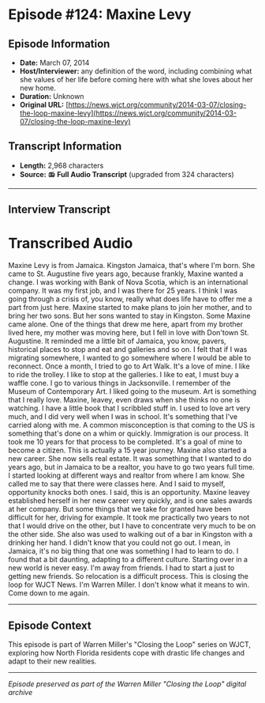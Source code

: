 # Episode #124: Maxine Levy



## Episode Information

- **Date:** March 07, 2014
- **Host/Interviewer:** any definition of the word, including combining what she values of her life before coming here with what she loves about her new home.
- **Duration:** Unknown
- **Original URL:** [https://news.wjct.org/community/2014-03-07/closing-the-loop-maxine-levy](https://news.wjct.org/community/2014-03-07/closing-the-loop-maxine-levy)

## Transcript Information

- **Length:** 2,968 characters
- **Source:** 📻 **Full Audio Transcript** (upgraded from 324 characters)

---

## Interview Transcript

# Transcribed Audio
Maxine Levy is from Jamaica. Kingston Jamaica, that's where I'm born. She came to St. Augustine five years ago, because frankly, Maxine wanted a change. I was working with Bank of Nova Scotia, which is an international company. It was my first job, and I was there for 25 years. I think I was going through a crisis of, you know, really what does life have to offer me a part from just here. Maxine started to make plans to join her mother, and to bring her two sons. But her sons wanted to stay in Kingston. Some Maxine came alone. One of the things that drew me here, apart from my brother lived here, my mother was moving here, but I fell in love with Don'town St. Augustine. It reminded me a little bit of Jamaica, you know, pavers, historical places to stop and eat and galleries and so on. I felt that if I was migrating somewhere, I wanted to go somewhere where I would be able to reconnect. Once a month, I tried to go to Art Walk. It's a love of mine. I like to ride the trolley. I like to stop at the galleries. I like to eat, I must buy a waffle cone. I go to various things in Jacksonville. I remember of the Museum of Contemporary Art. I liked going to the museum. Art is something that I really love. Maxine, leavey, even draws when she thinks no one is watching. I have a little book that I scribbled stuff in. I used to love art very much, and I did very well when I was in school. It's something that I've carried along with me. A common misconception is that coming to the US is something that's done on a whim or quickly. Immigration is our process. It took me 10 years for that process to be completed. It's a goal of mine to become a citizen. This is actually a 15 year journey. Maxine also started a new career. She now sells real estate. It was something that I wanted to do years ago, but in Jamaica to be a realtor, you have to go two years full time. I started looking at different ways and realtor from where I am know. She called me to say that there were classes here. And I said to myself, opportunity knocks both ones. I said, this is an opportunity. Maxine leavey established herself in her new career very quickly, and is one sales awards at her company. But some things that we take for granted have been difficult for her, driving for example. It took me practically two years to not that I would drive on the other, but I have to concentrate very much to be on the other side. She also was used to walking out of a bar in Kingston with a drinking her hand. I didn't know that you could not go out. I mean, in Jamaica, it's no big thing that one was something I had to learn to do. I found that a bit daunting, adapting to a different culture. Starting over in a new world is never easy. I'm away from friends. I had to start a just to getting new friends. So relocation is a difficult process. This is closing the loop for WJCT News. I'm Warren Miller. I don't know what it means to win. Come down to me again.

---

## Episode Context

This episode is part of Warren Miller's "Closing the Loop" series on WJCT, exploring how North Florida residents cope with drastic life changes and adapt to their new realities.



---

*Episode preserved as part of the Warren Miller "Closing the Loop" digital archive*
